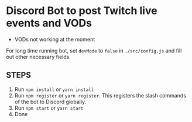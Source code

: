 # Discord Bot to post Twitch live events and VODs

* VODs not working at the moment

For long time running bot, set `devMode` to `false` in `./src/config.js` and fill out other necessary fields

## STEPS
1. Run `npm install` or `yarn install`
2. Run `npm register` or `yarn register`. This registers the slash commands of the bot to Discord globally.
3. Run `npm start` or `yarn start`
4. Done

